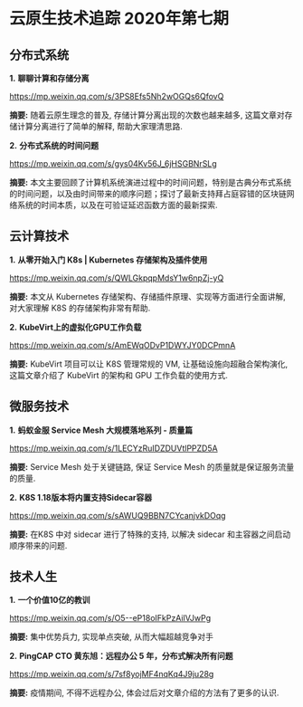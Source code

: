 # 云原生技术追踪 2020年第七期

## 分布式系统

**1.** **聊聊计算和存储分离**

https://mp.weixin.qq.com/s/3PS8Efs5Nh2wOGQs6QfovQ

**摘要:** 随着云原生理念的普及, 存储计算分离出现的次数也越来越多, 这篇文章对存储计算分离进行了简单的解释, 帮助大家理清思路.

**2.** **分布式系统的时间问题**

https://mp.weixin.qq.com/s/gys04Kv56J_6jHSGBNrSLg

**摘要:** 本文主要回顾了计算机系统演进过程中的时间问题，特别是古典分布式系统的时间问题，以及由时间带来的顺序问题；探讨了最新支持拜占庭容错的区块链网络系统的时间本质，以及在可验证延迟函数方面的最新探索.

## 云计算技术

**1.** **从零开始入门 K8s | Kubernetes 存储架构及插件使用**

https://mp.weixin.qq.com/s/QWLGkpqpMdsY1w6npZj-yQ

**摘要:** 本文从 Kubernetes 存储架构、存储插件原理、实现等方面进行全面讲解, 对大家理解 K8S 的存储架构非常有帮助.

**2.** **KubeVirt上的虚拟化GPU工作负载**

https://mp.weixin.qq.com/s/AmEWqODvP1DWYJY0DCPmnA

**摘要:** KubeVirt 项目可以让 K8S 管理常规的 VM, 让基础设施向超融合架构演化, 这篇文章介绍了 KubeVirt 的架构和 GPU 工作负载的使用方式.

## 微服务技术

**1.** **蚂蚁金服 Service Mesh 大规模落地系列 - 质量篇**

https://mp.weixin.qq.com/s/1LECYzRuIDZDUVtlPPZD5A

**摘要:** Service Mesh 处于关键链路, 保证 Service Mesh 的质量就是保证服务流量的质量.

**2.** **K8S 1.18版本将内置支持Sidecar容器**

https://mp.weixin.qq.com/s/sAWUQ9BBN7CYcanjvkDOqg

**摘要:** 在K8S 中对 sidecar 进行了特殊的支持, 以解决 sidecar 和主容器之间启动顺序带来的问题.

## 技术人生

**1.** **一个价值10亿的教训**

https://mp.weixin.qq.com/s/O5--eP18oIFkPzAiIVJwPg

**摘要:** 集中优势兵力, 实现单点突破, 从而大幅超越竞争对手

**2.** **PingCAP CTO 黄东旭：远程办公 5 年，分布式解决所有问题**

https://mp.weixin.qq.com/s/7sf8yojMF4nqKq4J9ju28g

**摘要:** 疫情期间, 不得不远程办公, 体会过后对文章介绍的方法有了更多的认识.
